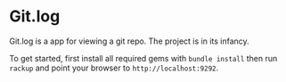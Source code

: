 Git.log
=======

Git.log is a app for viewing a git repo. The project is in its infancy.

To get started, first install all required gems with `bundle install`
then run `rackup` and point your browser to
`http://localhost:9292`.
